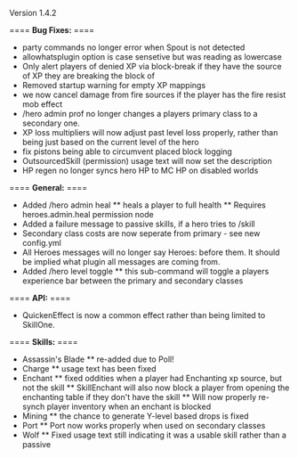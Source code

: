 Version 1.4.2

==== **Bug Fixes:** ====

* party commands no longer error when Spout is not detected
* allowhatsplugin option is case sensetive but was reading as lowercase
* Only alert players of denied XP via block-break if they have the source of XP they are breaking the block of
* Removed startup warning for empty XP mappings
* we now cancel damage from fire sources if the player has the fire resist mob effect
* /hero admin prof no longer changes a players primary class to a secondary one.
* XP loss multipliers will now adjust past level loss properly, rather than being just based on the current level of the hero
* fix pistons being able to circumvent placed block logging
* OutsourcedSkill (permission) usage text will now set the description
* HP regen no longer syncs hero HP to MC HP on disabled worlds

==== **General:** ====

* Added /hero admin heal <playername>
** heals a player to full health
** Requires heroes.admin.heal permission node
* Added a failure message to passive skills, if a hero tries to /skill <passiveskill>
* Secondary class costs are now seperate from primary - see new config.yml
* All Heroes messages will no longer say Heroes: before them.  It should be implied what plugin all messages are coming from.
* Added /hero level toggle
** this sub-command will toggle a players experience bar between the primary and secondary classes

==== **API:** ====

* QuickenEffect is now a common effect rather than being limited to SkillOne.

==== **Skills:** ====

* Assassin's Blade
** re-added due to Poll!
* Charge
** usage text has been fixed
* Enchant
** fixed oddities when a player had Enchanting xp source, but not the skill
** SkillEnchant will also now block a player from opening the enchanting table if they don't have the skill
** Will now properly re-synch player inventory when an enchant is blocked
* Mining
** the chance to generate Y-level based drops is fixed
* Port
** Port now works properly when used on secondary classes
* Wolf
** Fixed usage text still indicating it was a usable skill rather than a passive
